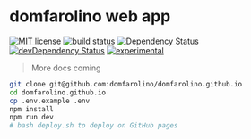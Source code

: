# domfarolino web app

[![MIT license](http://img.shields.io/badge/license-MIT-brightgreen.svg)](http://opensource.org/licenses/MIT)
[![build status](https://api.travis-ci.org/domfarolino/domfarolino.github.io.svg?branch=master)](https://api.travis-ci.org/domfarolino/domfarolino.github.io.svg?branch=master)
[![Dependency Status](https://david-dm.org/domfarolino/domfarolino.github.io.svg)](https://david-dm.org/domfarolino/domfarolino.github.io)
[![devDependency Status](https://david-dm.org/domfarolino/domfarolino.github.io/dev-status.svg)](https://david-dm.org/domfarolino/domfarolino.github.io#info=devDependencies)
[![experimental](http://badges.github.io/stability-badges/dist/experimental.svg)](http://github.com/badges/stability-badges)

> More docs coming

```sh
git clone git@github.com:domfarolino/domfarolino.github.io
cd domfarolino.github.io
cp .env.example .env
npm install
npm run dev
# bash deploy.sh to deploy on GitHub pages
```
